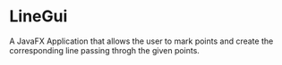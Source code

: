 # LineGui
A JavaFX Application that allows the user to mark points and create the corresponding line passing throgh the given points.
